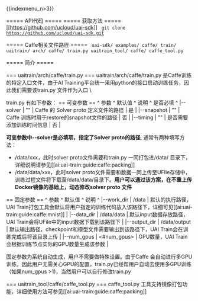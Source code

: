 {{indexmenu_n>3}}

===== API代码 =====
===== 获取方法 =====
[[https://github.com/ucloud/uai-sdk]]
<code>
git clone https://github.com/ucloud/uai-sdk.git
</code>

===== Caffe相关文件路径 =====
<code>
uai-sdk/
  examples/
    caffe/
       train/
  uaitrain/
    arch/
      caffe/
         train.py
  uaitrain_tool/
    caffe/
      caffe_tool.py
</code>

===== 简介 =====

=== uaitrain/arch/caffe/train.py ===
uaitrain/arch/caffe/train.py 是Caffe训练的特定入口文件，由于AI Training平台统一采用python的接口启动训练任务，因此我们需要该train.py 文件作为入口 \\

train.py 有如下参数：
== 可变参数 ==
^  参数  ^ 默认值  ^ 说明  ^ 是否必填 ^
|\-\-solver | "" | Caffe 的 Solver proto 定义文件的路径 | 是 |
|\-\-snapshot | "" | Caffe 训练时用于restore的snapshot文件的路径 | 否 |
|\-\-timing | "" | 是否需要添加训练时间信息 | 否 |

**可变参数中\-\-solver是必填项，指定了Solver proto的路径**, 通常有两种填写方法：
  - /data/xxx，此时solver proto文件需要和train.py 一同打包进/data/ 目录下，详细说明请参见[[ai:uai-train:guide:caffe:packing]]
  - /data/data/xxx，此时solver proto文件需要和数据一同上传至UFIle存储中，训练过程文件将下载至/data/data/目录下。**用户可以通过该方案，在不重上传Docker镜像的基础上，动态修改solver proto 文件**

== 固定参数 ==
^  参数  ^ 默认值  ^ 说明  ^
|\-\-work\_dir    | /data | 默认的执行路径，UAI Train打包工具会默认将用户指定的训练代码放入该路径下，详细可见[[ai:uai-train:guide:caffe:mnist]] |
|\-\-data\_dir    | /data/data  | 默认input数据存放路径，UAI Train会将UFile中的input数据下载到该路径下 |
|\-\-output\_dir   | /data/output | 默认输出路径，checkpoint和模型文件需要输出到该路径下，UAI Train会在训练完成后将该目录上传 |
|\-\-num\_gpus   | <#num\_gpus> | GPU数量，UAI Train会根据训练节点实际的GPU数量生成该参数 |

固定参数为系统自动生成，用户不需要做特殊设置。由于Caffe 会自动进行多GPU训练，因此用户无需关心GPU的配置，train.py已经帮用户自动去使用多GPU训练（如果num\_gpus >1)，当然用户可以自行修改train.py

=== uaitrain_tool/caffe/caffe_tool.py ===
caffe\_tool.py 工具支持镜像打包功能，详细使用方法可参见[[ai:uai-train:guide:caffe:packing]]